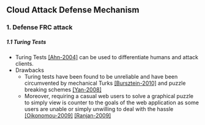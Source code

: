 ## Cloud Attack Defense Mechanism

### 1. Defense FRC attack
##### 1.1 Turing Tests
- Turing Tests [[Ahn-2004]](http://dl.acm.org/citation.cfm?id=966390) can be used to differentiate humans and attack clients.
- Drawbacks
    - Turing tests have been found to be unreliable and have been circumvented by mechanical Turks [[Bursztein-2010]](http://dl.acm.org/citation.cfm?id=1849987) and puzzle breaking schemes [[Yan-2008]](http://dl.acm.org/citation.cfm?id=1455839)
    - Moreover, requiring a casual web users to solve a graphical puzzle to simply view is counter to the goals of the web application as some users are unable or simply unwilling to deal with the hassle [[Oikonomou-2009]](http://ieeexplore.ieee.org/xpls/abs_all.jsp?arnumber=5199191&tag=1) [[Ranjan-2009]](http://ieeexplore.ieee.org/xpls/abs_all.jsp?arnumber=4555692)
    
